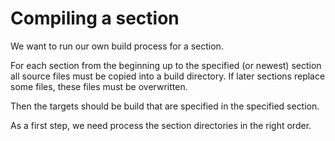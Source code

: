 # Compiling a section

We want to run our own build process for a section.

For each section from the beginning up to the specified (or newest) section all source files must be copied into a build directory. If later sections replace some files, these files must be overwritten.

Then the targets should be build that are specified in the specified section.

As a first step, we need process the section directories in the right order.